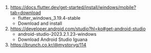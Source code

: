 1. https://docs.flutter.dev/get-started/install/windows/mobile?tab=download
    - flutter_windows_3.19.4-stable
    - Download and install
2. https://developer.android.com/studio?hl=ko#get-android-studio
    - android-studio-2023.2.1.23-windows
    - Download Android Studio Iguana
3. https://brunch.co.kr/@mystoryg/114
